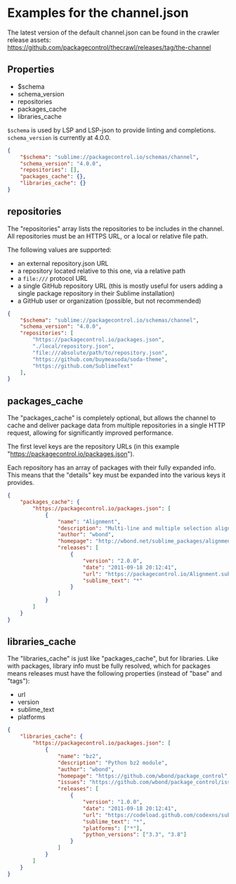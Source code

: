 <!-- https://github.com/wbond/package_control/blob/master/example-channel.json -->

# Examples for the channel.json

The latest version of the default channel.json can be found in the crawler release assets:  
https://github.com/packagecontrol/thecrawl/releases/tag/the-channel

## Properties

- $schema
- schema_version
- repositories
- packages_cache
- libraries_cache

`$schema` is used by LSP and LSP-json to provide linting and completions.
`schema_version` is currently at 4.0.0.

```json
{
    "$schema": "sublime://packagecontrol.io/schemas/channel",
    "schema_version": "4.0.0",
    "repositories": [],
    "packages_cache": {},
    "libraries_cache": {}
}
```

## repositories

The "repositories" array lists the repositories to be includes in the channel. All repositories must be an HTTPS URL, or a local or relative file path.

The following values are supported:

- an external repository.json URL
- a repository located relative to this one, via a relative path
- a `file:///` protocol URL
- a single GitHub repository URL (this is mostly useful for users adding a single package repository in their Sublime installation)
- a GitHub user or organization (possible, but not recommended)

```json
{
	"$schema": "sublime://packagecontrol.io/schemas/channel",
	"schema_version": "4.0.0",
	"repositories": [
		"https://packagecontrol.io/packages.json",
		"./local/repository.json",
		"file:///absolute/path/to/repository.json",
		"https://github.com/buymeasoda/soda-theme",
		"https://github.com/SublimeText"
	],
}
```

## packages_cache

The "packages_cache" is completely optional, but allows the channel to cache and deliver package data from multiple repositories in a single HTTP request, allowing for significantly improved performance.

The first level keys are the repository URLs (in this example "https://packagecontrol.io/packages.json").

Each repository has an array of packages with their fully expanded info. This means that the "details" key must be expanded into the various keys it provides.

```json
{
	"packages_cache": {
		"https://packagecontrol.io/packages.json": [
			{
				"name": "Alignment",
				"description": "Multi-line and multiple selection alignment plugin",
				"author": "wbond",
				"homepage": "http://wbond.net/sublime_packages/alignment",
				"releases": [
					{
						"version": "2.0.0",
						"date": "2011-09-18 20:12:41",
						"url": "https://packagecontrol.io/Alignment.sublime-package",
						"sublime_text": "*"
					}
				]
			}
		]
	}
}
```

## libraries_cache

The "libraries_cache" is just like "packages_cache", but for libraries.
Like with packages, library info must be fully resolved, which for packages means releases must have the following properties (instead of "base" and "tags"):

- url
- version
- sublime_text
- platforms

```json
{
	"libraries_cache": {
		"https://packagecontrol.io/packages.json": [
			{
				"name": "bz2",
				"description": "Python bz2 module",
				"author": "wbond",
				"homepage": "https://github.com/wbond/package_control",
				"issues": "https://github.com/wbond/package_control/issues",
				"releases": [
					{
						"version": "1.0.0",
						"date": "2011-09-18 20:12:41",
						"url": "https://codeload.github.com/codexns/sublime-bz2/zip/1.0.0",
						"sublime_text": "*",
						"platforms": ["*"],
						"python_versions": ["3.3", "3.8"]
					}
				]
			}
		]
	}
}
```
